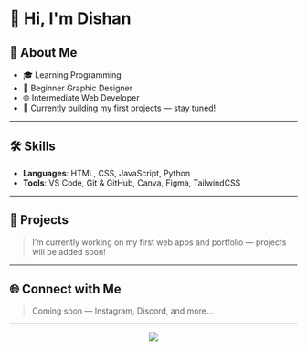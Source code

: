 # 👋 Hi, I'm Dishan

## 🧠 About Me

- 🎓 Learning Programming
- 🎨 Beginner Graphic Designer
- 🌐 Intermediate Web Developer
- 🚧 Currently building my first projects — stay tuned!

---

## 🛠️ Skills

- **Languages**: HTML, CSS, JavaScript, Python
- **Tools**: VS Code, Git & GitHub, Canva, Figma, TailwindCSS

---

## 📌 Projects

> I’m currently working on my first web apps and portfolio — projects will be added soon!

---

## 🌐 Connect with Me

> Coming soon — Instagram, Discord, and more...

---

<p align="center">
  <img src="https://github-readme-stats.vercel.app/api?username=yourusername&show_icons=true&theme=radical" />
</p>
